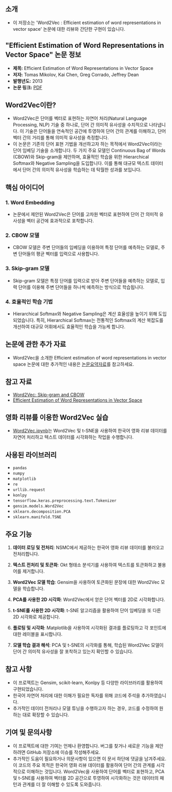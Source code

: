 ## 소개
* 이 저장소는 'Word2Vec : Efficient estimation of word representations in vector space' 논문에 대한 리뷰와 간단한 구현이 있습니다.

## "Efficient Estimation of Word Representations in Vector Space" 논문 정보

- **제목:** Efficient Estimation of Word Representations in Vector Space
- **저자:** Tomas Mikolov, Kai Chen, Greg Corrado, Jeffrey Dean
- **발행년도:** 2013
- **논문 링크:** [PDF](https://arxiv.org/abs/1301.3781)

## Word2Vec이란?

* Word2Vec은 단어를 벡터로 표현하는 자연어 처리(Natural Language Processing, NLP) 기술 중 하나로, 단어 간 의미적 유사성을 수치적으로 나타냅니다. 이 기술은 단어들을 연속적인 공간에 투영하여 단어 간의 관계를 이해하고, 단어 벡터 간의 거리를 통해 의미적 유사성을 측정합니다. 
* 이 논문은 기존의 단어 표현 기법을 개선하고자 하는 목적에서 Word2Vec이라는 단어 임베딩 기술을 소개합니다. 두 가지 주요 모델인 Continuous Bag of Words (CBOW)와 Skip-gram을 제안하며, 효율적인 학습을 위한 Hierarchical Softmax와 Negative Sampling을 도입합니다. 이를 통해 대규모 텍스트 데이터에서 단어 간의 의미적 유사성을 학습하는 데 탁월한 성과를 보입니다.

## 핵심 아이디어

### 1. Word Embedding

* 논문에서 제안된 Word2Vec은 단어를 고차원 벡터로 표현하여 단어 간 의미적 유사성을 벡터 공간에 효과적으로 포착합니다.

### 2. CBOW 모델

* CBOW 모델은 주변 단어들의 임베딩을 이용하여 특정 단어를 예측하는 모델로, 주변 단어들의 평균 벡터를 입력으로 사용합니다.

### 3. Skip-gram 모델

* Skip-gram 모델은 특정 단어를 입력으로 받아 주변 단어들을 예측하는 모델로, 입력 단어를 이용해 주변 단어들을 하나씩 예측하는 방식으로 학습됩니다.

### 4. 효율적인 학습 기법

* Hierarchical Softmax와 Negative Sampling은 계산 효율성을 높이기 위해 도입되었습니다. 특히, Hierarchical Softmax는 전통적인 Softmax의 계산 복잡도를 개선하여 대규모 어휘에서도 효율적인 학습을 가능케 합니다.

## 논문에 관한 추가 자료

* Word2Vec을 소개한 Efficient estimation of word representations in vector space 논문에 대한 추가적인 내용은 [논문요약자료](https://github.com/HY-AI2-Projects/Word2Vec/blob/main/Word2Vec_%EB%85%BC%EB%AC%B8%EB%A6%AC%EB%B7%B0.pdf)를 참고하세요.

## 참고 자료

- [Word2Vec: Skip-gram and CBOW](https://arxiv.org/abs/1301.3781)
- [Efficient Estimation of Word Representations in Vector Space](https://arxiv.org/abs/1301.3781)

## 영화 리뷰를 이용한 Word2Vec 실습

* [Word2Vec.ipynb](https://github.com/HY-AI2-Projects/Word2Vec/blob/main/Word2Vec.ipynb)는 Word2Vec 및 t-SNE을 사용하여 한국어 영화 리뷰 데이터를 자연어 처리하고 텍스트 데이터를 시각화하는 작업을 수행합니다.

## 사용된 라이브러리

- `pandas`
- `numpy`
- `matplotlib`
- `re`
- `urllib.request`
- `konlpy`
- `tensorflow.keras.preprocessing.text.Tokenizer`
- `gensim.models.Word2Vec`
- `sklearn.decomposition.PCA`
- `sklearn.manifold.TSNE`

## 주요 기능

1. **데이터 로딩 및 전처리**: NSMC에서 제공하는 한국어 영화 리뷰 데이터를 불러오고 전처리합니다.

2. **텍스트 전처리 및 토큰화**: Okt 형태소 분석기를 사용하여 텍스트를 토큰화하고 불용어를 제거합니다.

3. **Word2Vec 모델 학습**: Gensim을 사용하여 토큰화된 문장에 대한 Word2Vec 모델을 학습합니다.

4. **PCA를 사용한 2D 시각화**: Word2Vec에서 얻은 단어 벡터를 2D로 시각화합니다.

5. **t-SNE를 사용한 2D 시각화**: t-SNE 알고리즘을 활용하여 단어 임베딩을 또 다른 2D 시각화로 제공합니다.

6. **플로팅 및 시각화**: Matplotlib을 사용하여 시각화된 결과를 플로팅하고 각 포인트에 대한 레이블을 표시합니다.

7. **모델 학습 결과 해석**: PCA 및 t-SNE의 시각화를 통해, 학습된 Word2Vec 모델이 단어 간 의미적 유사성을 잘 포착하고 있는지 확인할 수 있습니다.


## 참고 사항

- 이 프로젝트는 Gensim, scikit-learn, Konlpy 등 다양한 라이브러리를 활용하여 구현되었습니다.
- 한국어 자연어 처리에 대한 이해가 필요한 독자를 위해 코드에 주석을 추가하였습니다.
- 추가적인 데이터 전처리나 모델 튜닝을 수행하고자 하는 경우, 코드를 수정하여 원하는 대로 확장할 수 있습니다.

## 기여 및 문의사항

- 이 프로젝트에 대한 기여는 언제나 환영합니다. 버그를 찾거나 새로운 기능을 제안하려면 GitHub 저장소에 이슈를 작성해주세요.
- 추가적인 도움이 필요하거나 의문사항이 있으면 이 문서 하단에 댓글을 남겨주세요.
이 코드의 주요 목적은 한국어 영화 리뷰 데이터를 활용하여 단어 간의 관계를 시각적으로 이해하는 것입니다. Word2Vec을 사용하여 단어를 벡터로 표현하고, PCA 및 t-SNE를 사용하여 벡터를 2D 공간으로 투영하여 시각화하는 것은 데이터의 패턴과 관계를 더 잘 이해할 수 있도록 도와줍니다.
